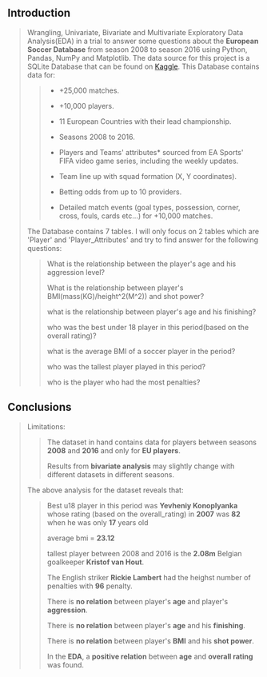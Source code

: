 ## Introduction

> Wrangling, Univariate, Bivariate and Multivariate Exploratory Data Analysis(EDA) in a trial to answer some questions about the **European Soccer Database** from season 2008 to season 2016 using Python, Pandas, NumPy and Matplotlib. The data source for this project is a SQLite Database that can be found on <a href="https://www.kaggle.com/hugomathien/soccer">Kaggle</a>. This Database contains data for:
>
>> - +25,000 matches.
>>
>> - +10,000 players.
>>
>> - 11 European Countries with their lead championship.
>>
>> - Seasons 2008 to 2016.
>>
>> - Players and Teams' attributes* sourced from EA Sports' FIFA video game series, including the weekly updates.
>>
>> - Team line up with squad formation (X, Y coordinates).
>>
>> - Betting odds from up to 10 providers.
>>
>> - Detailed match events (goal types, possession, corner, cross, fouls, cards etc…) for +10,000 matches.
>
>  The Database contains 7 tables. I will only focus on 2 tables which are 'Player' and 'Player_Attributes' and try to find answer for the following questions:
>
>> What is the relationship between the player's age and his aggression level?
>>
>> What is the relationship between player's BMI(mass(KG)/height^2(M^2)) and shot power?
>>
>> what is the relationship between player's age and his finishing?
>>
>> who was the best under 18 player in this period(based on the overall rating)?
>>
>> what is the average BMI of a soccer player in the period?
>>
>> who was the tallest player played in this period?
>>
>> who is the player who had the most penalties?
>

## Conclusions
> Limitations:
> 
>> The dataset in hand contains data for players between seasons **2008** and **2016** and only for **EU players**.
>> 
>>
>> Results from **bivariate analysis** may slightly change with different datasets in different seasons.
>
> The above analysis for the dataset reveals that:
>
>> Best u18 player in this period was **Yevheniy Konoplyanka** whose rating (based on the overall_rating) in **2007** was **82** when he was only **17** years old
>>
>> average bmi = **23.12**
>>
>> tallest player between 2008 and 2016 is the **2.08m** Belgian goalkeeper **Kristof van Hout**.
>>
>> The English striker **Rickie Lambert** had the heighst number of penalties with **96** penalty.
>>  
>> There is **no relation** between player's **age** and player's **aggression**.
>>
>> There is **no relation** between player's **age** and his **finishing**. 
>>
>> There is **no relation** between player's **BMI** and his **shot power**.
>>
>> In the **EDA**, a **positive relation** between **age** and **overall rating** was found.

